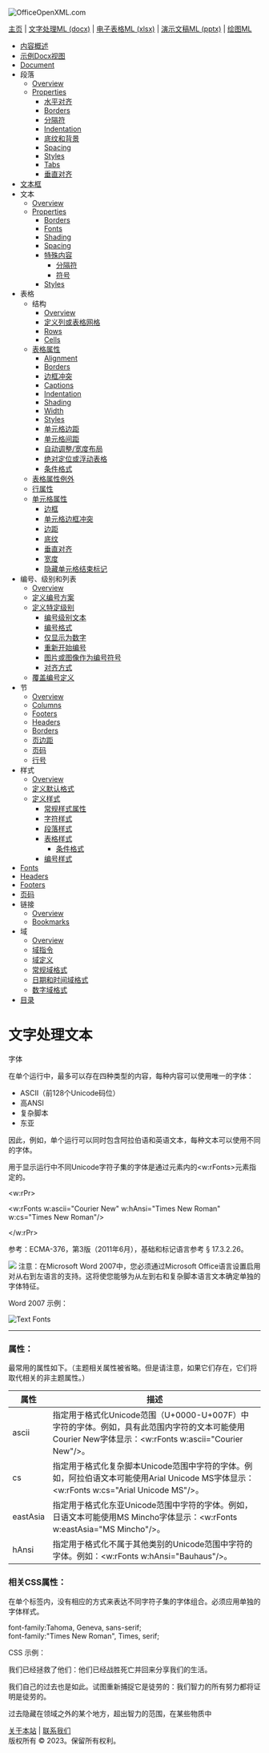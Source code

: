 ![OfficeOpenXML.com](images/banner1.png)

[主页](index.md) | [文字处理ML (docx)](anatomyofOOXML.md) | [电子表格ML (xlsx)](anatomyofOOXML-xlsx.md) | [演示文稿ML (pptx)](anatomyofOOXML-pptx.md) | [绘图ML](drwOverview.md)

- [内容概述](WPcontentOverview.md)
- [示例Docx视图](WPsampleDoc.md)
- [Document](WPdocument.md)
- 段落
  - [Overview](WPparagraph.md)
  - [Properties](WPparagraphProperties.md)
    - [水平对齐](WPalignment.md)
    - [Borders](WPborders.md)
    - [分隔符](WPtextSpecialContent-break.md)
    - [Indentation](WPindentation.md)
    - [底纹和背景](WPshading.md)
    - [Spacing](WPspacing.md)
    - [Styles](WPstyleParStyles.md)
    - [Tabs](WPtab.md)
    - [垂直对齐](WPborders.md)
- [文本框](WPparagraph-textFrames.md)
- 文本
  - [Overview](WPtext.md)
  - [Properties](WPtextFormatting.md)
    - [Borders](WPtextBorders.md)
    - [Fonts](WPtextFonts.md)
    - [Shading](WPtextShading.md)
    - [Spacing](WPtextSpacing.md)
    - [特殊内容](WPtextSpecialContent.md)
      - [分隔符](WPtextSpecialContent-break.md)
      - [符号](WPtextSpecialContent-symbol.md)
    - [Styles](WPstyleCharStyles.md)
- 表格
  - 结构
    - [Overview](WPtable.md)
    - [定义列或表格网格](WPtableGrid.md)
    - [Rows](WPtableRow.md)
    - [Cells](WPtableCell.md)
  - [表格属性](WPtableProperties.md)
    - [Alignment](WPtableAlignment.md)
    - [Borders](WPtableBorders.md)
    - [边框冲突](WPtableCellBorderConflicts.md)
    - [Captions](WPtableCaption.md)
    - [Indentation](WPtableIndent.md)
    - [Shading](WPtableShading.md)
    - [Width](WPtableWidth.md)
    - [Styles](WPstyleTableStyles.md)
    - [单元格边距](WPtableCellMargins.md)
    - [单元格间距](WPtableCellSpacing.md)
    - [自动调整/宽度布局](WPtableLayout.md)
    - [绝对定位或浮动表格](WPfloatingTables.md)
    - [条件格式](WPtblLook.md)
  - [表格属性例外](WPtablePropertyExceptions.md)
  - [行属性](WPtableRowProperties.md)
  - [单元格属性](WPtableCellProperties.md)
    - [边框](WPtableCellProperties-Borders.md)
    - [单元格边框冲突](WPtableCellBorderConflicts.md)
    - [边距](WPtableCellProperties-Margins.md)
    - [底纹](WPtableCellProperties-Shading.md)
    - [垂直对齐](WPtableCellProperties-verticalAlignment.md)
    - [宽度](WPtableCellProperties-Width.md)
    - [隐藏单元格结束标记](WPhideMark.md)
- 编号、级别和列表
  - [Overview](WPnumbering.md)
  - [定义编号方案](WPnumberingAbstractNum.md)
  - [定义特定级别](WPnumberingLvl.md)
    - [编号级别文本](WPnumberingLevelText.md)
    - [编号格式](WPnumbering-numFmt.md)
    - [仅显示为数字](WPnumbering-isLgl.md)
    - [重新开始编号](WPnumbering-restart.md)
    - [图片或图像作为编号符号](WPnumbering-imagesAsSymbol.md)
    - [对齐方式](WPnumbering-lvlJc.md)
  - [覆盖编号定义](WPnumberingOverride.md)
- 节
  - [Overview](WPsection.md)
  - [Columns](WPsectionCols.md)
  - [Footers](WPsectionFooterReference.md)
  - [Headers](WPsectionHeaderReference.md)
  - [Borders](WPsectionBorders.md)
  - [页边距](WPsectionPgMar.md)
  - [页码](WPSectionPgNumType.md)
  - [行号](WPsectionLineNumbering.md)
- 样式
  - [Overview](WPstyles.md)
  - [定义默认格式](WPstyleDefaults.md)
  - [定义样式](WPstyle.md)
    - [常规样式属性](WPstyleGenProps.md)
    - [字符样式](WPstyleCharStyles.md)
    - [段落样式](WPstyleParStyles.md)
    - [表格样式](WPstyleTableStyles.md)
      - [条件格式](WPstyleTableStylesCond.md)
    - [编号样式](WPstyleNumStyles.md)
- [Fonts](WPfonts.md)
- [Headers](WPheaders.md)
- [Footers](WPfooters.md)
- [页码](WPSectionPgNumType.md)
- 链接
  - [Overview](WPhyperlink.md)
  - [Bookmarks](WPbookmark.md)
- 域
  - [Overview](WPfields.md)
  - [域指令](WPfieldInstructions.md)
  - [域定义](WPfieldDefinitions.md)
  - [常规域格式](WPgeneralFieldSwitches.md)
  - [日期和时间域格式](WPdateTimeFieldSwitches.md)
  - [数字域格式](WPnumericFieldSwitches.md)
- [目录](WPtableOfContents.md)

# 文字处理文本

字体

在单个运行中，最多可以存在四种类型的内容，每种内容可以使用唯一的字体：

- ASCII（前128个Unicode码位）
- 高ANSI
- 复杂脚本
- 东亚

因此，例如，单个运行可以同时包含阿拉伯语和英语文本，每种文本可以使用不同的字体。

用于显示运行中不同Unicode字符子集的字体是通过<rPr>元素内的<w:rFonts>元素指定的。

<w:rPr>

<w:rFonts w:ascii="Courier New" w:hAnsi="Times New Roman" w:cs="Times New Roman"/>

</w:rPr>

参考：ECMA-376，第3版（2011年6月），基础和标记语言参考 § 17.3.2.26。

![](images/note.png) 注意：在Microsoft Word 2007中，您必须通过Microsoft Office语言设置启用对从右到左语言的支持。这将使您能够为从左到右和复杂脚本语言文本确定单独的字体特征。

Word 2007 示例：

![Text Fonts](images\wp-textFont-1.gif)

---

### 属性：

最常用的属性如下。（主题相关属性被省略。但是请注意，如果它们存在，它们将取代相关的非主题属性。）

| 属性     | 描述                                                                                                                                                 |
| -------- | ---------------------------------------------------------------------------------------------------------------------------------------------------- |
| ascii    | 指定用于格式化Unicode范围（U+0000-U+007F）中字符的字体。例如，具有此范围内字符的文本可能使用Courier New字体显示：<w:rFonts w:ascii="Courier New"/>。 |
| cs       | 指定用于格式化复杂脚本Unicode范围中字符的字体。例如，阿拉伯语文本可能使用Arial Unicode MS字体显示：<w:rFonts w:cs="Arial Unicode MS"/>。             |
| eastAsia | 指定用于格式化东亚Unicode范围中字符的字体。例如，日语文本可能使用MS Mincho字体显示：<w:rFonts w:eastAsia="MS Mincho"/>。                             |
| hAnsi    | 指定用于格式化不属于其他类别的Unicode范围中字符的字体。例如：<w:rFonts w:hAnsi="Bauhaus"/>。                                                         |

### 相关CSS属性：

在单个标签内，没有相应的方式来表达不同字符子集的字体组合。必须应用单独的字体样式。

font-family:Tahoma, Geneva, sans-serif;  
font-family:"Times New Roman", Times, serif;

CSS 示例：

我们已经拯救了他们：他们已经战胜死亡并回来分享我们的生活。

我们自己的过去也是如此。试图重新捕捉它是徒劳的：我们智力的所有努力都将证明是徒劳的。

过去隐藏在领域之外的某个地方，超出智力的范围，在某些物质中

[关于本站](aboutThisSite.md) | [联系我们](contactUs.md)  
版权所有 © 2023。保留所有权利。
